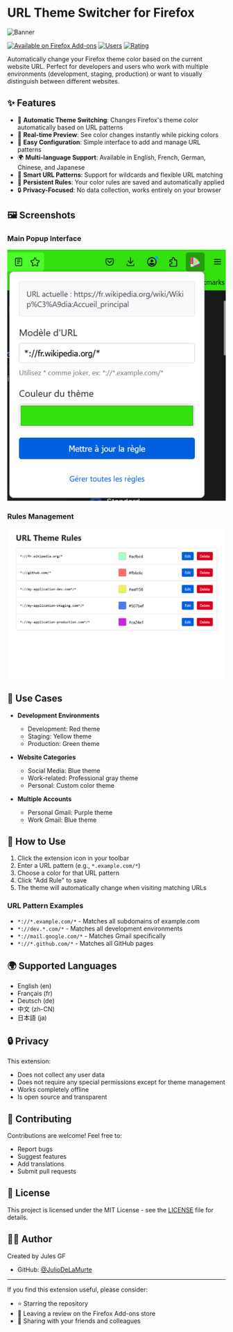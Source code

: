 # URL Theme Switcher for Firefox

![Banner](screenshots/banner.png)

[![Available on Firefox Add-ons](https://img.shields.io/amo/v/url-theme-switcher?style=for-the-badge)](https://addons.mozilla.org/firefox/addon/url-theme-switcher/)
[![Users](https://img.shields.io/amo/users/url-theme-switcher?style=for-the-badge)](https://addons.mozilla.org/firefox/addon/url-theme-switcher/)
[![Rating](https://img.shields.io/amo/rating/url-theme-switcher?style=for-the-badge)](https://addons.mozilla.org/firefox/addon/url-theme-switcher/)

Automatically change your Firefox theme color based on the current website URL. Perfect for developers and users who work with multiple environments (development, staging, production) or want to visually distinguish between different websites.

## ✨ Features

- 🎨 **Automatic Theme Switching**: Changes Firefox's theme color automatically based on URL patterns
- 🌈 **Real-time Preview**: See color changes instantly while picking colors
- 🔧 **Easy Configuration**: Simple interface to add and manage URL patterns
- 🌍 **Multi-language Support**: Available in English, French, German, Chinese, and Japanese
- 🎯 **Smart URL Patterns**: Support for wildcards and flexible URL matching
- 💾 **Persistent Rules**: Your color rules are saved and automatically applied
- 🔒 **Privacy-Focused**: No data collection, works entirely on your browser

## 🖼️ Screenshots

### Main Popup Interface
![Popup Interface](screenshots/popup.png)

### Rules Management
![Rules Management](screenshots/options.png)

## 🚀 Use Cases

- **Development Environments**
  - Development: Red theme
  - Staging: Yellow theme
  - Production: Green theme

- **Website Categories**
  - Social Media: Blue theme
  - Work-related: Professional gray theme
  - Personal: Custom color theme

- **Multiple Accounts**
  - Personal Gmail: Purple theme
  - Work Gmail: Blue theme

## 📖 How to Use

1. Click the extension icon in your toolbar
2. Enter a URL pattern (e.g., `*.example.com/*`)
3. Choose a color for that URL pattern
4. Click "Add Rule" to save
5. The theme will automatically change when visiting matching URLs

### URL Pattern Examples

- `*://*.example.com/*` - Matches all subdomains of example.com
- `*://dev.*.com/*` - Matches all development environments
- `*://mail.google.com/*` - Matches Gmail specifically
- `*://*.github.com/*` - Matches all GitHub pages

## 🌍 Supported Languages

- English (en)
- Français (fr)
- Deutsch (de)
- 中文 (zh-CN)
- 日本語 (ja)

## 🔒 Privacy

This extension:
- Does not collect any user data
- Does not require any special permissions except for theme management
- Works completely offline
- Is open source and transparent

## 🤝 Contributing

Contributions are welcome! Feel free to:
- Report bugs
- Suggest features
- Add translations
- Submit pull requests

## 📄 License

This project is licensed under the MIT License - see the [LICENSE](LICENSE) file for details.

## 👨‍💻 Author

Created by Jules GF
- GitHub: [@JulioDeLaMurte](https://github.com/JulioDeLaMurte)

---

If you find this extension useful, please consider:
- ⭐ Starring the repository
- 📝 Leaving a review on the Firefox Add-ons store
- 🌟 Sharing with your friends and colleagues 